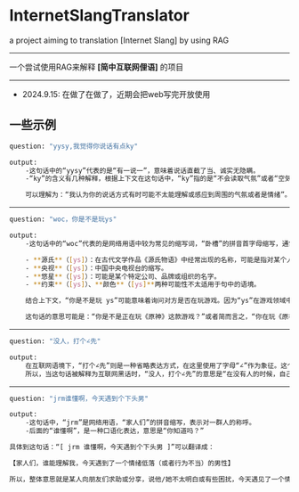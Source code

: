# InternetSlangTranslator
a project aiming to translation [Internet Slang] by using RAG 

---

一个尝试使用RAG来解释 **[简中互联网俚语]** 的项目

---

- 2024.9.15: 在做了在做了，近期会把web写完开放使用

## 一些示例

```bash
question: "yysy,我觉得你说话有点ky"
```

```bash
output:
	-这句话中的“yysy”代表的是“有一说一”，意味着说话直截了当、诚实无隐瞒。
	-“ky”的含义有几种解释，根据上下文在这句话中，“ky”指的是“不会读取气氛”或者“空気が読めない”，这通常指的是一种能力或状态，在交流过程中，不能正确感知或理解他人的情绪和社交环境氛围。

	可以理解为：“我认为你的说话方式有时可能不太能理解或感应到周围的气氛或者是情绪”。这句话整体表达的是对对方在交谈中是否考虑了听众的感受或者是否能够适时调整自己的沟通风格的一种评价。
```

---

```bash
question: "woc，你是不是玩ys"
```

```bash
output: 
	-这句话中的“woc”代表的是网络用语中较为常见的缩写词，“卧槽”的拼音首字母缩写，通常表示惊讶、惊讶或强烈的情绪。至于“ys”，根据给出的资料中提供的信息，可能存在多种解释：

    - **源氏**（[ys]）：在古代文学作品《源氏物语》中经常出现的名称，可能是指对某个人或角色的称呼。
    - **央视**（[ys]）：中国中央电视台的缩写。
    - **悠星**（[ys]）：可能是某个特定公司、品牌或组织的名字。
    - **约束**（[ys]）、**颜色**（[ys]**两种可能性不太适用于句中的语境。

	结合上下文，“你是不是玩 ys”可能意味着询问对方是否在玩游戏。因为“ys”在游戏领域中较为常见，特别是当提到“原神”(Yuan Shen)时更为直接相关。因此，整体来看：

	这句话的意思可能是：“你是不是正在玩《原神》这款游戏？”或者简而言之，“你在玩《原神》吗？”根据语境选择最适合的解释来理解这段对话内容。
```

---

```bash
question: "没人，打个∠先"
```

```bash
output: 
	在互联网语境下，“打个∠先”则是一种省略表达方式，在这里使用了字母“∠”作为象征。这个字母代表的含义是“手淫”。
	所以，当这句话被解释为互联网黑话时，“没人，打个∠先”的意思是“在没有人的时候，自己先解决一下生理需求”。简而言之，这句网络用语描述的是一个人在独处或无人打扰的情况下进行自我抚慰的行为。
```

---

```bash
question: "jrm谁懂啊，今天遇到个下头男"
```

```bash
output: 
	-这句话中，“jrm”是网络用语，“家人们”的拼音缩写，表示对一群人的称呼。
	-后面的“谁懂啊”，是一种口语化表达，意思是“你知道吗？”

具体到这句话：“[ jrm 谁懂啊，今天遇到个下头男 ]”可以翻译成：

【家人们，谁能理解我，今天遇到了一个情绪低落（或者行为不当）的男性】

所以，整体意思就是某人向朋友们求助或分享，说他/她不太明白或有些困扰，今天遇见了一个情绪不太好或者说行为有点让人不舒服的男性。
```

